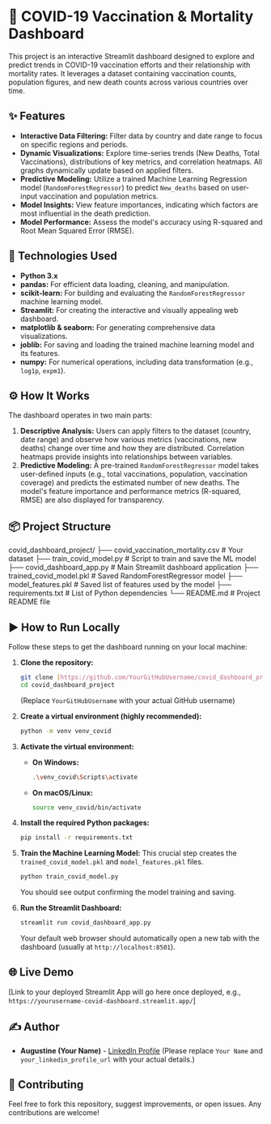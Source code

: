 # 🦠 COVID-19 Vaccination & Mortality Dashboard

This project is an interactive Streamlit dashboard designed to explore and predict trends in COVID-19 vaccination efforts and their relationship with mortality rates. It leverages a dataset containing vaccination counts, population figures, and new death counts across various countries over time.

## ✨ Features

-   **Interactive Data Filtering:** Filter data by country and date range to focus on specific regions and periods.
-   **Dynamic Visualizations:** Explore time-series trends (New Deaths, Total Vaccinations), distributions of key metrics, and correlation heatmaps. All graphs dynamically update based on applied filters.
-   **Predictive Modeling:** Utilize a trained Machine Learning Regression model (`RandomForestRegressor`) to predict `New_deaths` based on user-input vaccination and population metrics.
-   **Model Insights:** View feature importances, indicating which factors are most influential in the death prediction.
-   **Model Performance:** Assess the model's accuracy using R-squared and Root Mean Squared Error (RMSE).

## 🚀 Technologies Used

* **Python 3.x**
* **pandas:** For efficient data loading, cleaning, and manipulation.
* **scikit-learn:** For building and evaluating the `RandomForestRegressor` machine learning model.
* **Streamlit:** For creating the interactive and visually appealing web dashboard.
* **matplotlib & seaborn:** For generating comprehensive data visualizations.
* **joblib:** For saving and loading the trained machine learning model and its features.
* **numpy:** For numerical operations, including data transformation (e.g., `log1p`, `expm1`).

## ⚙️ How It Works

The dashboard operates in two main parts:

1.  **Descriptive Analysis:** Users can apply filters to the dataset (country, date range) and observe how various metrics (vaccinations, new deaths) change over time and how they are distributed. Correlation heatmaps provide insights into relationships between variables.
2.  **Predictive Modeling:** A pre-trained `RandomForestRegressor` model takes user-defined inputs (e.g., total vaccinations, population, vaccination coverage) and predicts the estimated number of new deaths. The model's feature importance and performance metrics (R-squared, RMSE) are also displayed for transparency.

## 📦 Project Structure


covid_dashboard_project/
├── covid_vaccination_mortality.csv # Your dataset
├── train_covid_model.py            # Script to train and save the ML model
├── covid_dashboard_app.py          # Main Streamlit dashboard application
├── trained_covid_model.pkl         # Saved RandomForestRegressor model
├── model_features.pkl              # Saved list of features used by the model
├── requirements.txt                # List of Python dependencies
└── README.md                       # Project README file


## ▶️ How to Run Locally

Follow these steps to get the dashboard running on your local machine:

1.  **Clone the repository:**
    ```bash
    git clone [https://github.com/YourGitHubUsername/covid_dashboard_project.git](https://github.com/YourGitHubUsername/covid_dashboard_project.git)
    cd covid_dashboard_project
    ```
    (Replace `YourGitHubUsername` with your actual GitHub username)

2.  **Create a virtual environment (highly recommended):**
    ```bash
    python -m venv venv_covid
    ```

3.  **Activate the virtual environment:**
    * **On Windows:**
        ```bash
        .\venv_covid\Scripts\activate
        ```
    * **On macOS/Linux:**
        ```bash
        source venv_covid/bin/activate
        ```

4.  **Install the required Python packages:**
    ```bash
    pip install -r requirements.txt
    ```

5.  **Train the Machine Learning Model:**
    This crucial step creates the `trained_covid_model.pkl` and `model_features.pkl` files.
    ```bash
    python train_covid_model.py
    ```
    You should see output confirming the model training and saving.

6.  **Run the Streamlit Dashboard:**
    ```bash
    streamlit run covid_dashboard_app.py
    ```
    Your default web browser should automatically open a new tab with the dashboard (usually at `http://localhost:8501`).

## 🌐 Live Demo

[Link to your deployed Streamlit App will go here once deployed, e.g., `https://yourusername-covid-dashboard.streamlit.app/`]

## ✍️ Author

* **Augustine (Your Name)** - [LinkedIn Profile](https://www.linkedin.com/in/your_linkedin_profile_url/)
    (Please replace `Your Name` and `your_linkedin_profile_url` with your actual details.)

## 🤝 Contributing

Feel free to fork this repository, suggest improvements, or open issues. Any contributions are welcome!
